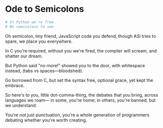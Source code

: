 # Ode to Semicolons

```python
# In Python we're free
# No semicolons to see
```

Oh semicolon, tiny friend,
JavaScript code you defend,
though ASI tries to spare,
we place you everywhere.

In C you're required,
without you we're fired,
the compiler will scream,
and shatter our dream.

But Python said "no more!"
showed you to the door,
with whitespace instead,
(tabs vs spaces—bloodshed).

Go borrowed from C,
but set the syntax free,
optional grace,
yet kept the embrace.

So here's to you, little dot-comma-thing,
the debates that you bring,
across languages we roam—
in some, you're home;
in others, you're banned;
but we understand:

You're not just punctuation,
you're a whole generation
of programmers debating
whether you're worth creating.
